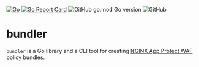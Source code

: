 [![Go](https://github.com/qba73/bundler/actions/workflows/go.yml/badge.svg)](https://github.com/qba73/bundler/actions/workflows/go.yml)
[![Go Report Card](https://goreportcard.com/badge/github.com/qba73/bundler)](https://goreportcard.com/report/github.com/qba73/bundler)
![GitHub go.mod Go version](https://img.shields.io/github/go-mod/go-version/qba73/bundler)
![GitHub](https://img.shields.io/github/license/qba73/bundler)


# bundler

`bundler` is a Go library and a CLI tool for creating [NGINX App Protect WAF](https://docs.nginx.com/nginx-app-protect-waf/) policy bundles.
